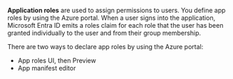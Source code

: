 **Application roles** are used to assign permissions to users. You define app roles by using the Azure portal. When a user signs into the application, Microsoft Entra ID emits a roles claim for each role that the user has been granted individually to the user and from their group membership.

There are two ways to declare app roles by using the Azure portal:

- App roles UI, then Preview
- App manifest editor
